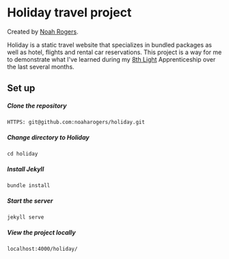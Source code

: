# Holiday travel project
Created by [Noah Rogers](http://noaharogers.github.io).

Holiday is a static travel website that specializes in bundled packages as well as hotel, flights and rental car reservations. This project is a way for me to demonstrate what I've learned during my [8th Light](http://www.8thlight.com) Apprenticeship over the last several months.

## Set up

##### Clone the repository
```
HTTPS: git@github.com:noaharogers/holiday.git
```

##### Change directory to Holiday
```
cd holiday
```

##### Install Jekyll
```
bundle install
```

##### Start the server
```
jekyll serve
```

##### View the project locally
```
localhost:4000/holiday/
```
